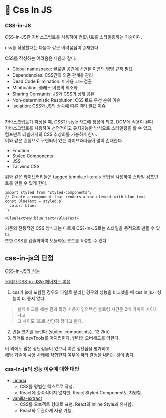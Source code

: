 # 💛 Css In JS

### CSS-in-JS

CSS-in-JS란 자바스크립트를 사용하여 컴포넌트를 스타일링하는 기술이다.&#x20;

css를 작성할때는 다음과 같은 어려움점이 존재한다

CSS를 작성하는 어려움은 다음과 같다.

* Global namespace: 글로벌 공간에 선언된 이름의 명명 규칙 필요
* &#x20;Dependencies: CSS간의 의존 관계를 관리
* &#x20;Dead Code Elimination: 미사용 코드 검출
* &#x20;Minification: 클래스 이름의 최소화
* &#x20;Sharing Constants: JS와 CSS의 상태 공유
* &#x20;Non-deterministic Resolution: CSS 로드 우선 순위 이슈
* &#x20;Isolation: CSS와 JS의 상속에 따른 격리 필요 이슈

\
자바스크립트가 파싱될 때, CSS가 style 태그에 생성이 되고, DOM에 적용이 된다. \
자바스크립트를 사용하여 선언적이고 유지가능한 방식으로 스타일링을 할 수 있고,\
&#x20;컴포넌트 레벨에서의 CSS 추상화를 가능하게 한다. \
이와 같은 컨셉으로 구현되어 있는 라이브러리들이 많이 존재한다.

* Emotion
* Styled Components
* JSS
* Tailwind CSS

위와 같은 라이브러리들은 tagged template literals 문법을 사용하여 스타일 컴포넌트를 만들 수 있게 한다.

```tsx
import styled from 'styled-components';
// Create a component that renders a <p> element with blue text
const BlueText = styled.p`
  color: blue;
`;

<BlueText>My blue text</BlueText>
```

기존의 전통적인 CSS 방식과는 다르게 CSS-in-JS로는 스타일을 동적으로 만들 수 있다. \
또한 CSS를 캡슐화하여 모듈화된 코드를 작성할 수 있다.



## css-in-js의 단점

[CSS-in-JS와 성능](https://hyeonseok.com/blog/877)

[우리가 CSS-in-JS와 헤어지는 이유](https://junghan92.medium.com/%EB%B2%88%EC%97%AD-%EC%9A%B0%EB%A6%AC%EA%B0%80-css-in-js%EC%99%80-%ED%97%A4%EC%96%B4%EC%A7%80%EB%8A%94-%EC%9D%B4%EC%9C%A0-a2e726d6ace6)

1. css가 js에 포함된 경우와 파일로 분리한 경우의 성능을 비교했을 때 css in js가 성능이 더 좋지 않다.

> 실제 비교를 해본 결과 특정 사용자 인터랙션 블로킹 시간은 2배 가까이 차이가 나고 \
> 그 차이도 1초로 상당히 컸다고 한다.

2. 번들 크기를 늘린다.(styled-components는 12.7kb)
3. 리액트 devTools를 어지럽힌다, 런타임 오버헤드를 더한다.

이 외에도 많은 장단점들이 있으니 이런 장단점을 평가하고 \
해당 기술이 사용 사례에 적합한지 여부에 따라 결정을 내리는 것이 좋다.

### css-in-js의 성능 이슈에 대한 대안

* [Linaria](https://linaria.dev/)
  * CSS를 평범한 텍스트로 작성.
  * React에 종속적이지 않지만, React Styled Component도 지원함.
* [vanilla-extract](https://vanilla-extract.style/)
  * CSS를 오브젝트 형태로 표현. React의 Inline Style과 유사함.
  * React와 무관하게 사용 가능.

